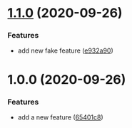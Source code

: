 # [1.1.0](https://github.com/miguelangeltorresfp/semantic-release-example/compare/v1.0.0...v1.1.0) (2020-09-26)


### Features

* add new fake feature ([e932a90](https://github.com/miguelangeltorresfp/semantic-release-example/commit/e932a905ae54b8fb3fa63e810abe09eb69c86e31))

# 1.0.0 (2020-09-26)


### Features

* add a new feature ([65401c8](https://github.com/miguelangeltorresfp/semantic-release-example/commit/65401c85cbc09d18e32e13ab7f3f30834b9326c3))
